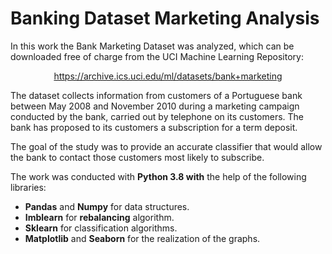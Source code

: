 # Banking Dataset Marketing Analysis
In this work the Bank Marketing Dataset was analyzed, which can be downloaded free of charge from the UCI Machine Learning Repository:
<p align="center">
  <a href="https://archive.ics.uci.edu/ml/datasets/bank+marketing">https://archive.ics.uci.edu/ml/datasets/bank+marketing</a>
</p>

The dataset collects information from customers of a Portuguese bank between May 2008 and  November 2010 during a marketing campaign conducted by the bank, carried out by telephone on its customers. The bank has proposed to its customers a subscription for a term deposit.

The goal of the study was to provide an accurate classifier that would allow the bank to contact those customers most likely to subscribe.

The work was conducted with **Python 3.8 with** the help of the following libraries:
- **Pandas** and **Numpy** for data structures.
- **Imblearn** for **rebalancing** algorithm.
- **Sklearn** for classification algorithms.
- **Matplotlib** and **Seaborn** for the realization of the graphs.

